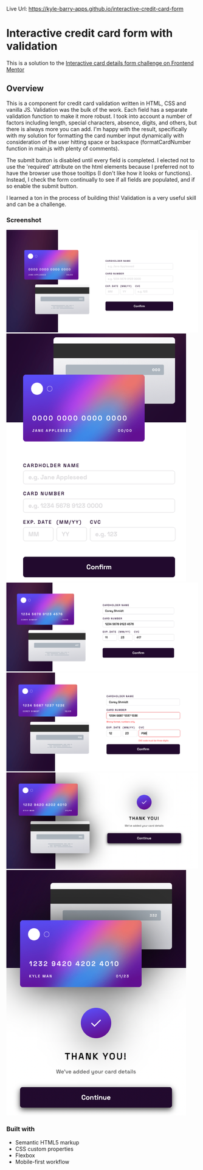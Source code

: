 Live Url: https://kyle-barry-apps.github.io/interactive-credit-card-form

# Interactive credit card form with validation

This is a solution to the [Interactive card details form challenge on Frontend Mentor](https://www.frontendmentor.io/challenges/interactive-card-details-form-XpS8cKZDWw)

## Overview

This is a component for credit card validation written in HTML, CSS and vanilla JS. Validation was the bulk of the work. Each field has a separate validation function to make it more robust. I took into account a number of factors including length, special characters, absence, digits, and others, but there is always more you can add. I'm happy with the result, specifically with my solution for formatting the card number input dynamically with consideration of the user hitting space or backspace (formatCardNumber function in main.js with plenty of comments).

The submit button is disabled until every field is completed. I elected not to use the 'required' attribute on the html elements because I preferred not to have the browser use those tooltips (I don't like how it looks or functions). Instead, I check the form continually to see if all fields are populated, and if so enable the submit button.

I learned a ton in the process of building this! Validation is a very useful skill and can be a challenge.

### Screenshot

![](./screenshots/desktop-view.png)
![](./screenshots/mobile-view.png)
![](./screenshots/completed-form-no-errors.png)
![](./screenshots/completed-form-with-errors.png)
![](./screenshots/complete-state-desktop.png)
![](./screenshots/complete-state-mobile.png)

### Built with

- Semantic HTML5 markup
- CSS custom properties
- Flexbox
- Mobile-first workflow
